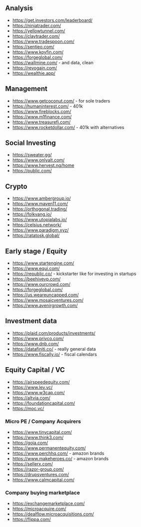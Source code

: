 

## Analysis
* https://get.investors.com/leaderboard/
* https://ninjatrader.com/
* https://yellowtunnel.com/
* https://claytrader.com/
* https://www.tradespoon.com/
* https://sentieo.com/
* https://www.koyfin.com/
* https://forgeglobal.com/
* https://wallmine.com/ - and data, clean
* https://revogain.com/
* https://wealthie.app/

## Management
* https://www.getcoconut.com/ - for sole traders
* https://humaninterest.com/ - 401k
* https://www.fireblocks.com/
* https://www.m1finance.com/
* https://www.treasurefi.com/
* https://www.rocketdollar.com/ - 401k with alternatives

## Social Investing
* https://sweater.gg/
* https://www.onlyalt.com/
* https://www.hervest.ng/home
* https://public.com/

## Crypto
* https://www.ambergroup.io/
* https://www.maven11.com/
* https://orthogonal.trading/
* https://folkvang.io/
* https://www.utopialabs.io/
* https://celsius.network/
* https://www.paradigm.xyz/
* https://ratatosk.global/

## Early stage / Equity
* https://www.startengine.com/
* https://www.equi.com/
* https://republic.co/ - kickstarter like for investing in startups
* https://beehivevp.com/
* https://www.ourcrowd.com/
* https://forgeglobal.com/
* https://us.weareuncapped.com/
* https://www.mosaicventures.com/
* https://www.avenirgrowth.com/

## Investment data
* https://plaid.com/products/investments/
* https://www.privco.com/
* https://www.dnb.com/
* https://datafiniti.co/ - really general data
* https://www.fiscally.io/ - fiscal calendars

## Equity Capital / VC
* https://airspeedequity.com/
* https://www.lev.vc/
* https://www.w3cap.com/
* https://altvia.com/
* https://foundationcapital.com/
* https://moc.vc/


### Micro PE / Company Acquirers
* https://www.tinycapital.com/
* https://www.think3.com/
* https://goja.com/
* https://www.permanentequity.com/
* https://www.perchhq.com/ - amazon brands
* https://www.makeheroes.co/ - amazon brands
* https://sellerx.com/
* https://razor-group.com/
* https://drupsventures.com/
* https://www.calmcapital.com/

### Company buying marketplace
* https://exchangemarketplace.com/
* https://microacquire.com/
* https://dealflow.microacquisitions.com/
* https://flippa.com/